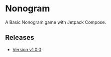 # Nonogram
A Basic Nonogram game with Jetpack Compose.

## Releases

- [Version v1.0.0](https://github.com/neilbishop324/Nonogram/releases/download/v1.0.0/app-debug.apk)
